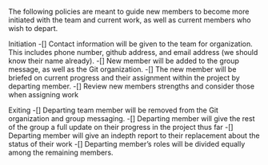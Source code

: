 The following policies are meant to guide new members to become more initiated with the team and current work, as well as current members who wish to depart.

  Initiation
-[] Contact information will be given to the team for organization. This includes phone number, github address, and email address (we should know their name already).
-[] New member will be added to the group message, as well as the Git organization.
-[] The new member will be briefed on current progress and their assignment within the project by departing member.
-[] Review new members strengths and consider those when assigning work

  Exiting
-[] Departing team member will be removed from the Git organization and group messaging.
-[] Departing member will give the rest of the group a full update on their progress in the project thus far
-[] Departing member will give an indepth report to their replacement about the status of their work
-[] Departing member’s roles will be divided equally among the remaining members.
